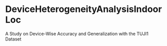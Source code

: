 # DeviceHeterogeneityAnalysisIndoorLoc
A Study on Device-Wise Accuracy and Generalization with the TUJI1 Dataset
